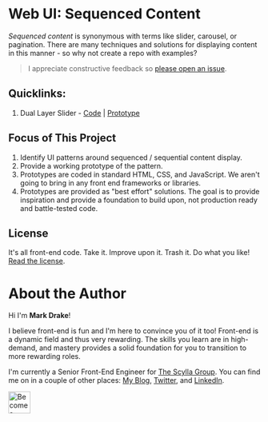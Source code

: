 # Web UI: Sequenced Content

_Sequenced content_ is synonymous with terms like slider, carousel, or pagination. There are many techniques and solutions for displaying content in this manner - so why not create a repo with examples?

> I appreciate constructive feedback so [please open an issue](https://github.com/markadrake/web-ui-sequenced-content/issues).

## Quicklinks:

1. Dual Layer Slider - [Code](https://github.com/markadrake/web-ui-sequenced-content/tree/master/src/dual-layer-slider) | [Prototype](https://markadrake.github.io/web-ui-sequenced-content/src/dual-layer-slider/dual-layer-slider.html)

## Focus of This Project

1. Identify UI patterns around sequenced / sequential content display.
2. Provide a working prototype of the pattern.
3. Prototypes are coded in standard HTML, CSS, and JavaScript. We aren't going to bring in any front end frameworks or libraries.
4. Prototypes are provided as "best effort" solutions. The goal is to provide inspiration and provide a foundation to build upon, not production ready and battle-tested code.

## License

It's all front-end code. Take it. Improve upon it. Trash it. Do what you like! [Read the license](LICENSE).

# About the Author

Hi I'm **Mark Drake**!

I believe front-end is fun and I'm here to convince you of it too! Front-end is a dynamic field and thus very rewarding. The skills you learn are in high-demand, and mastery provides a solid foundation for you to transition to more rewarding roles.

I'm currently a Senior Front-End Engineer for [The Scylla Group](https://www.scyllagroup.com). You can find me on in a couple of other places: [My Blog](https://markadrake.com), [Twitter](https://twitter.com/drakecode), and [LinkedIn](https://www.linkedin.com/in/markadrake/).

<a href="https://www.patreon.com/bePatron?u=9173582"><img src="https://c5.patreon.com/external/logo/become_a_patron_button@2x.png" alt="Become a Patreon" height="44" /></a>
